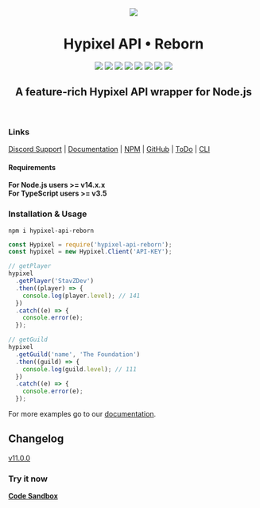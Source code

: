<div align="center">
<img src="https://i.imgur.com/cDFoQZU.png?1">
<h1>Hypixel API • Reborn</h1>
<a href="https://discord.gg/NSEBNMM"><img src="https://discordapp.com/api/guilds/660416184252104705/embed.png"></a>
<a href="https://travis-ci.org/StavZ/hypixel-api-reborn"><img src="https://flat.badgen.net/travis/hypixel-api-reborn/hypixel-api-reborn"></a>
<a href="https://app.codacy.com/gh/Hypixel-API-Reborn/hypixel-api-reborn?utm_source=github.com&utm_medium=referral&utm_content=Hypixel-API-Reborn/hypixel-api-reborn&utm_campaign=Badge_Grade"><img src="https://flat.badgen.net/codacy/grade/71cd7e95499b496cb2dd11c29b9def33/master"></a>
<img src="https://flat.badgen.net/npm/v/hypixel-api-reborn">
<img src="https://flat.badgen.net/npm/node/hypixel-api-reborn">
<img src="https://flat.badgen.net/npm/license/hypixel-api-reborn">
<a href="https://github.com/Hypixel-API-Reborn/hypixel-api-reborn"><img src="https://flat.badgen.net/github/stars/hypixel-api-reborn/hypixel-api-reborn"></a>
<a href="https://www.npmjs.com/package/hypixel-api-reborn"><img src="https://nodei.co/npm/hypixel-api-reborn.png?compact=true"></a>
<h2>A feature-rich Hypixel API wrapper for Node.js</h2>
<br>
</div>

### Links

[Discord Support](https://discord.gg/NSEBNMM) | [Documentation](https://hypixel-api-reborn.github.io/) | [NPM](https://www.npmjs.com/package/hypixel-api-reborn) |
[GitHub](https://github.com/Hypixel-API-Reborn/hypixel-api-reborn) | [ToDo](https://github.com/Hypixel-API-Reborn/hypixel-api-reborn/projects/1) | [CLI](https://github.com/Hypixel-API-Reborn/cli)

#### Requirements

**For Node.js users >= v14.x.x** <br> **For TypeScript users >= v3.5**

### Installation & Usage

```shell
npm i hypixel-api-reborn
```

```js
const Hypixel = require('hypixel-api-reborn');
const hypixel = new Hypixel.Client('API-KEY');

// getPlayer
hypixel
  .getPlayer('StavZDev')
  .then((player) => {
    console.log(player.level); // 141
  })
  .catch((e) => {
    console.error(e);
  });

// getGuild
hypixel
  .getGuild('name', 'The Foundation')
  .then((guild) => {
    console.log(guild.level); // 111
  })
  .catch((e) => {
    console.error(e);
  });
```

For more examples go to our [documentation](https://hypixel-api-reborn.github.io/).

## Changelog

[v11.0.0](https://github.com/Hypixel-API-Reborn/hypixel-api-reborn/releases/tag/11.0.0)

### Try it now

**[Code Sandbox](https://codesandbox.io/s/clever-babbage-xqmfw?file=/src/index.js)**
